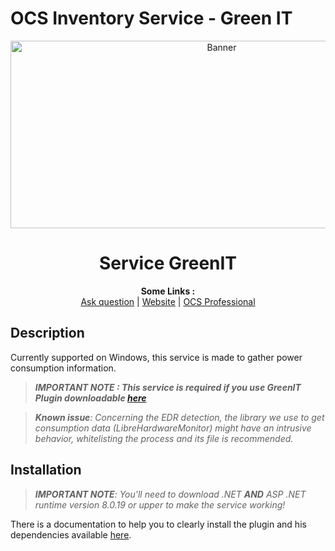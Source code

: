 # OCS Inventory Service - Green IT

<p align="center">
  <img src="https://cdn.ocsinventory-ng.org/common/banners/banner660px.png" height=300 width=660 alt="Banner">
</p>

<h1 align="center">Service GreenIT</h1>
<p align="center">
  <b>Some Links :</b><br>
  <a href="https://ask.ocsinventory-ng.org" target="_blank">Ask question</a> |
  <a href="https://www.ocsinventory-ng.org" target="_blank">Website</a> |
  <a href="https://ocsinventory-ng.org/?page_id=140&lang=en" target="_blank">OCS Professional</a>
</p>

## Description
Currently supported on Windows, this service is made to gather power consumption information.

> _**IMPORTANT NOTE :  This service is required if you use GreenIT Plugin downloadable <a href="https://github.com/PluginsOCSInventory-NG/greenit/releases" target="_blank">here</a>**_

<font color="red">

> ***Known issue**: Concerning the EDR detection, the library we use to get consumption data (LibreHardwareMonitor) might have an intrusive behavior, whitelisting the process and its file is recommended.*

</font>

## Installation

> ***IMPORTANT NOTE**: You'll need to download .NET **AND** ASP .NET runtime version 8.0.19 or upper to make the service working!*

There is a documentation to help you to clearly install the plugin and his dependencies available <a href="https://github.com/OCSInventory-NG/Wiki/blob/master/english/15.GreenIT/index.md" target="_blank">here</a>.


